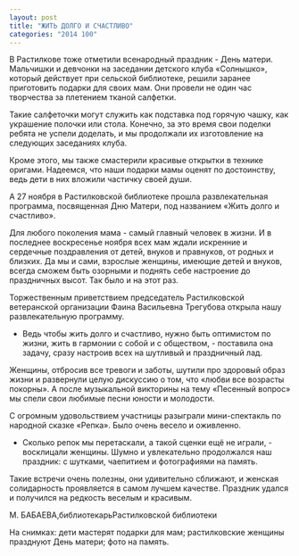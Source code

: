 ```yaml
---
layout: post
title: "ЖИТЬ ДОЛГО И СЧАСТЛИВО"
categories: "2014 100"
---
```


В Растилкове тоже отметили всенародный праздник - День матери. Мальчишки и девчонки на заседании детского клуба «Солнышко», который действует при сельской библиотеке, решили заранее приготовить подарки для своих мам. Они провели не один час творчества за плетением тканой салфетки.

Такие салфеточки могут служить как подставка под горячую чашку, как украшение полочки или стола. Конечно, за это время свои поделки ребята не успели доделать, и мы продолжали их изготовление на следующих заседаниях клуба.

Кроме этого, мы также смастерили красивые открытки в технике оригами. Надеемся, что наши подарки мамы оценят по достоинству, ведь дети в них вложили частичку своей души.

А 27 ноября в Растилковской библиотеке прошла развлекательная программа, посвященная Дню Матери, под названием «Жить долго и счастливо».

Для любого поколения мама - самый главный человек в жизни. И в последнее воскресенье ноября всех мам ждали искренние и сердечные поздравления от детей, внуков и правнуков, от родных и близких. Да мы и сами, взрослые женщины, имеющие детей и внуков, всегда сможем быть озорными и поднять себе настроение до праздничных высот. Так было и на этот раз.

Торжественным приветствием председатель Растилковской ветеранской организации Фаина Васильевна Трегубова открыла нашу развлекательную программу.

- Ведь чтобы жить долго и счастливо, нужно быть оптимистом по жизни, жить в гармонии с собой и с обществом, - поставила она задачу, сразу настроив всех на шутливый и праздничный лад.

Женщины, отбросив все тревоги и заботы, шутили про здоровый образ жизни и развернули целую дискуссию о том, что «любви все возрасты покорны». А после музыкальной викторины на тему «Песенный вопрос» мы спели свои любимые песни юности и молодости.

С огромным удовольствием участницы разыграли мини-спектакль по народной сказке «Репка». Было очень весело и оживленно.

- Сколько репок мы перетаскали, а такой сценки ещё не играли, - восклицали женщины. Шумно и увлекательно продолжался наш праздник: с шутками, чаепитием и фотографиями на память.

Такие встречи очень полезны, они удивительно сближают, и женская солидарность проявляется в самом лучшем качестве. Праздник удался и получился на редкость веселым и красивым.

М. БАБАЕВА,библиотекарьРастилковской библиотеки





На снимках: дети мастерят подарки для мам; растилковские женщины празднуют День матери; фото на память.


